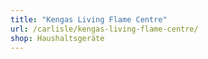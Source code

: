 ```yaml
---
title: "Kengas Living Flame Centre"
url: /carlisle/kengas-living-flame-centre/
shop: Haushaltsgeräte
---
```

